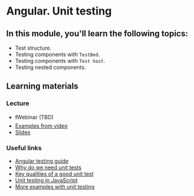 # Angular. Unit testing

## In this module, you'll learn the following topics:

- Test structure.
- Testing components with `TestBed`.
- Testing components with `Test host`.
- Testing nested components.

## Learning materials

### Lecture
- ❗Webinar (TBD)
- [Examples from video](https://github.com/pavelrazuvalau/angular-lectures/tree/master/angular-unit-testing)
- [Slides](https://slides.com/pavelrazuvalau/angular-unit-testing)

### Useful links
- [Angular testing guide](https://angular.io/guide/testing)
- [Why do we need unit tests](http://blog.stevensanderson.com/2009/08/24/writing-great-unit-tests-best-and-worst-practises/)
- [Key qualities of a good unit test](https://www.kenneth-truyers.net/2012/12/15/key-qualities-of-a-good-unit-test/)
- [Unit testing in JavaScript](https://www.youtube.com/watch?v=Eu35xM76kKY)
- [More examples with unit testing](https://github.com/stas-dolgachov/angular-testing-lecture)
